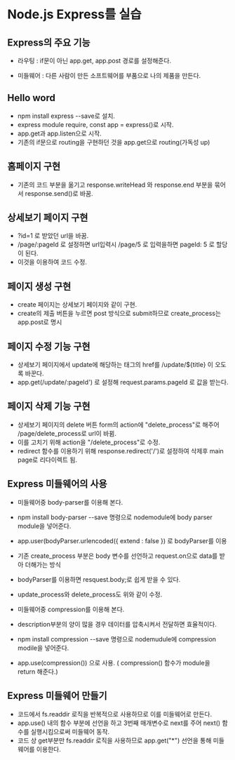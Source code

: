 # Node.js Express를 실습

## Express의 주요 기능

* 라우팅 : if문이 아닌 app.get, app.post 경로를 설정해준다.

* 미들웨어 : 다른 사람이 만든 소프트웨어를 부품으로 나의 제품을 만든다.


## Hello word

* npm install express --save로 설치.
* express module require, const app = express()로 시작.
* app.get과 app.listen으로 시작.
* 기존의 if문으로 routing을 구현하던 것을 app.get으로 routing(가독성 up)

## 홈페이지 구현

* 기존의 코드 부분을 옮기고 response.writeHead 와 response.end 부분을 묶어서 response.send()로 바꿈.

## 상세보기 페이지 구현

* ?id=1 로 받았던 url을 바꿈.
* /page/:pageId 로 설정하면 url입력시 /page/5 로 입력을하면 pageId: 5 로 할당이 된다.
* 이것을 이용하여 코드 수정.

## 페이지 생성 구현

* create 페이지는 상세보기 페이지와 같이 구현.
* create의 제출 버튼을 누르면 post 방식으로 submit하므로 create_process는 app.post로 명시

## 페이지 수정 기능 구현

* 상세보기 페이지에서 update에 해당하는 <a> 태그의 href를 /update/${title} 이 오도록 바꾼다.
* app.get(/update/:pageId') 로 설정해 request.params.pageId 로 값을 받는다.
  
## 페이지 삭제 기능 구현

* 상세보기 페이지의 delete 버튼 form의 action에 "delete_process"로 해주어 /page/delete_process로 url이 바뀜.
* 이를 고치기 위해 action을 "/delete_process"로 수정.
* redirect 함수를 이용하기 위해 response.redirect('/')로 설정하여 삭제후 main page로 리다이렉트 됨.

## Express 미들웨어의 사용

* 미들웨어중 body-parser를 이용해 본다.
* npm install body-parser --save 명령으로 nodemodule에 body parser module을 넣어준다.
* app.user(bodyParser.urlencoded({ extend : false }) 로 bodyParser를 이용
* 기존 create_process 부분은 body 변수를 선언하고 request.on으로 data를 받아 더해가는 방식
* bodyParser를 이용하면 resquest.body;로 쉽게 받을 수 있다.
* update_process와 delete_process도 위와 같이 수정.

* 미들웨어중 compression를 이용해 본다.
* description부분의 양이 많을 경우 데이터를 압축시켜서 전달하면 효율적이다.
* npm install compression --save 명령으로 nodemudule에 compression modile을 넣어준다.
* app.use(compression()) 으로 사용. ( compression() 함수가 module을 return 해준다.)

## Express 미들웨어 만들기

* 코드에서 fs.readdir 로직을 반복적으로 사용하므로 이를 미들웨어로 만든다.
* app.use() 내의 함수 부분에 선언을 하고 3번째 매개변수로 next를 주어 next() 함수를 실행시킴으로써 미들웨어 동작.
* 코드 상 get부분만 fs.readdir 로직을 사용하므로 app.get("\*") 선언을 통해 미들웨어를 이용한다.




